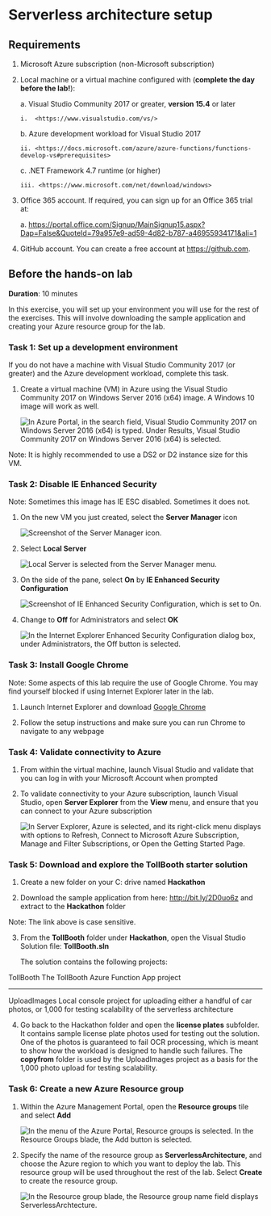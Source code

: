 # Serverless architecture setup

## Requirements

1.  Microsoft Azure subscription (non-Microsoft subscription)

2.  Local machine or a virtual machine configured with (**complete the day before the lab!**):

    a. Visual Studio Community 2017 or greater, **version 15.4** or later

        i.  <https://www.visualstudio.com/vs/>

    b. Azure development workload for Visual Studio 2017

        ii. <https://docs.microsoft.com/azure/azure-functions/functions-develop-vs#prerequisites>

    c. .NET Framework 4.7 runtime (or higher)

        iii. <https://www.microsoft.com/net/download/windows>

3.  Office 365 account. If required, you can sign up for an Office 365 trial at:

    a. <https://portal.office.com/Signup/MainSignup15.aspx?Dap=False&QuoteId=79a957e9-ad59-4d82-b787-a46955934171&ali=1>

4.  GitHub account. You can create a free account at <https://github.com>.

## Before the hands-on lab

**Duration**: 10 minutes

In this exercise, you will set up your environment you will use for the rest of the exercises. This will involve downloading the sample application and creating your Azure resource group for the lab.

### Task 1: Set up a development environment

If you do not have a machine with Visual Studio Community 2017 (or greater) and the Azure development workload, complete this task.

1.  Create a virtual machine (VM) in Azure using the Visual Studio Community 2017 on Windows Server 2016 (x64) image. A Windows 10 image will work as well.

    ![In Azure Portal, in the search field, Visual Studio Community 2017 on Windows Server 2016 (x64) is typed. Under Results, Visual Studio Community 2017 on Windows Server 2016 (x64) is selected.](images/Setup/image3.png 'Azure Portal')

Note: It is highly recommended to use a DS2 or D2 instance size for this VM.

### Task 2: Disable IE Enhanced Security

Note: Sometimes this image has IE ESC disabled. Sometimes it does not.

1.  On the new VM you just created, select the **Server Manager** icon

    ![Screenshot of the Server Manager icon.](images/Setup/image4.png 'Server Manager icon')

2.  Select **Local Server**

    ![Local Server is selected from the Server Manager menu.](images/Setup/image5.png 'Server Manager menu')

3.  On the side of the pane, select **On** by **IE Enhanced Security Configuration**

    ![Screenshot of IE Enhanced Security Configuration, which is set to On.](images/Setup/image6.png 'IE Enhanced Security Configuration')

4.  Change to **Off** for Administrators and select **OK**

    ![In the Internet Explorer Enhanced Security Configuration dialog box, under Administrators, the Off button is selected.](images/Setup/image7.png 'Internet Explorer Enhanced Security Configuration dialog box')

### Task 3: Install Google Chrome

Note: Some aspects of this lab require the use of Google Chrome. You may find yourself blocked if using Internet Explorer later in the lab.

1.  Launch Internet Explorer and download [Google Chrome](https://www.google.com/chrome/)

2.  Follow the setup instructions and make sure you can run Chrome to navigate to any webpage

### Task 4: Validate connectivity to Azure

1.  From within the virtual machine, launch Visual Studio and validate that you can log in with your Microsoft Account when prompted

2.  To validate connectivity to your Azure subscription, launch Visual Studio, open **Server Explorer** from the **View** menu, and ensure that you can connect to your Azure subscription

    ![In Server Explorer, Azure is selected, and its right-click menu displays with options to Refresh, Connect to Microsoft Azure Subscription, Manage and Filter Subscriptions, or Open the Getting Started Page.](images/Setup/image8.png 'Server Explorer')

### Task 5: Download and explore the TollBooth starter solution

1.  Create a new folder on your C: drive named **Hackathon**

2.  Download the sample application from here: <http://bit.ly/2D0uo6z> and extract to the **Hackathon** folder

Note: The link above is case sensitive.

3.  From the **TollBooth** folder under **Hackathon**, open the Visual Studio Solution file: **TollBooth.sln**

    The solution contains the following projects:

TollBooth The TollBooth Azure Function App project

---

UploadImages Local console project for uploading either a handful of car photos, or 1,000 for testing scalability of the serverless architecture

4.  Go back to the Hackathon folder and open the **license plates** subfolder. It contains sample license plate photos used for testing out the solution. One of the photos is guaranteed to fail OCR processing, which is meant to show how the workload is designed to handle such failures. The **copyfrom** folder is used by the UploadImages project as a basis for the 1,000 photo upload for testing scalability.

### Task 6: Create a new Azure Resource group

1.  Within the Azure Management Portal, open the **Resource groups** tile and
    select **Add**

    ![In the menu of the Azure Portal, Resource groups is selected. In the Resource Groups blade, the Add button is selected.](images/Setup/image9.png 'Azure Portal')

2.  Specify the name of the resource group as **ServerlessArchitecture**, and choose the Azure region to which you want to deploy the lab. This resource group will be used throughout the rest of the lab. Select **Create** to create the resource group.

    ![In the Resource group blade, the Resource group name field displays ServerlessArchtecture.](images/Setup/image10.png 'Resource group blade')
